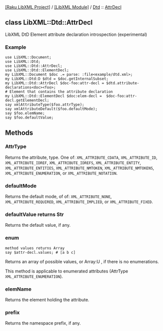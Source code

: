 [[Raku LibXML Project]](https://libxml-raku.github.io)
 / [[LibXML Module]](https://libxml-raku.github.io/LibXML-raku)
 / [Dtd](https://libxml-raku.github.io/LibXML-raku/Dtd)
 :: [AttrDecl](https://libxml-raku.github.io/LibXML-raku/Dtd/AttrDecl)

class LibXML::Dtd::AttrDecl
---------------------------

LibXML DtD Element attribute declaration introspection (experimental)

### Example

    use LibXML::Document;
    use LibXML::Dtd;
    use LibXML::Dtd::AttrDecl;
    use LibXML::Dtd::ElementDecl;
    my LibXML::Document $doc .= parse: :file<example/dtd.xml>;
    my LibXML::Dtd:D $dtd = $doc.getInternalSubset;
    my LibXML::Dtd::AttrDecl $doc-foo:attr-decl = $dtd.attribute-declarations<doc><foo>;
    # Element that contains the attribute declaration
    my LibXML::Dtd::ElementDecl $doc:elem-decl =  $doc-foo:attr-decl.getElementDecl;
    say xmlAttributeType($foo.attrType);
    say xmlAttributeDefault($foo.defaultMode);
    say $foo.elemName;
    say $foo.defaultValue;

Methods
-------

### AttrType

Returns the attribute, type. One of: `XML_ATTRIBUTE_CDATA`, `XML_ATTRIBUTE_ID`, `XML_ATTRIBUTE_IDREF`, `XML_ATTRIBUTE_IDREFS`, `XML_ATTRIBUTE_ENTITY`, `XML_ATTRIBUTE_ENTITIES`, `XML_ATTRIBUTE_NMTOKEN`, `XML_ATTRIBUTE_NMTOKENS`, `XML_ATTRIBUTE_ENUMERATION`, or `XML_ATTRIBUTE_NOTATION`.

### defaultMode

Returns the default mode, of of: `XML_ATTRIBUTE_NONE`, `XML_ATTRIBUTE_REQUIRED`, `XML_ATTRIBUTE_IMPLIED`, or `XML_ATTRIBUTE_FIXED`.

### defaultValue returns Str

Returns the default value, if any.

### enum

    method values returns Array
    say $attr-decl.values; # [a b c]

Returns an array of possible values, or Array:U , if there is no enumerations.

This method is applicable to enumerated attributes (AttrType `XML_ATTRIBUTE_ENUMERATION`).

### elemName

Returns the element holding the attribute.

### prefix

Returns the namespace prefix, if any.

